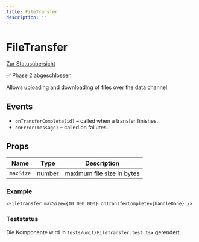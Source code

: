 ```yaml
---
title: FileTransfer
description: ''
---
```

# FileTransfer

[Zur Statusübersicht](./status.md)

✅ Phase 2 abgeschlossen

Allows uploading and downloading of files over the data channel.

## Events
- `onTransferComplete(id)` – called when a transfer finishes.
- `onError(message)` – called on failures.

## Props

| Name | Type | Description |
| --- | --- | --- |
| `maxSize` | number | maximum file size in bytes |

### Example

```tsx
<FileTransfer maxSize={10_000_000} onTransferComplete={handleDone} />
```

### Teststatus

Die Komponente wird in `tests/unit/FileTransfer.test.tsx` gerendert.